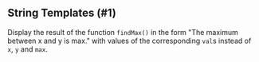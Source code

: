 ## String Templates (#1)

Display the result of the function `findMax()` in the form "The maximum between x
and y is max." with values of the corresponding `val`s instead of `x`, `y`
and `max`.